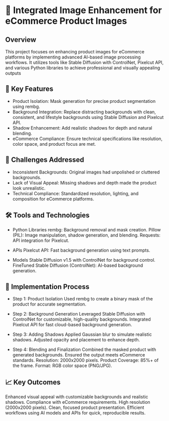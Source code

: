 # 📸 Integrated Image Enhancement for eCommerce Product Images

## Overview
This project focuses on enhancing product images for eCommerce platforms by implementing advanced AI-based image processing workflows. It utilizes tools like Stable Diffusion with ControlNet, Pixelcut API, and various Python libraries to achieve professional and visually appealing outputs

## 🚀 Key Features

- Product Isolation: Mask generation for precise product segmentation using rembg.
- Background Integration: Replace distracting backgrounds with clean, consistent, and lifestyle backgrounds using Stable Diffusion and Pixelcut API.
- Shadow Enhancement: Add realistic shadows for depth and natural blending.
- eCommerce Compliance: Ensure technical specifications like resolution, color space, and product focus are met.

## 🎯 Challenges Addressed

- Inconsistent Backgrounds:
Original images had unpolished or cluttered backgrounds.
- Lack of Visual Appeal:
Missing shadows and depth made the product look unrealistic.
- Technical Compliance:
Standardized resolution, lighting, and composition for eCommerce platforms.

## 🛠️ Tools and Technologies

- Python Libraries
  rembg: Background removal and mask creation.
  Pillow (PIL): Image manipulation, shadow generation, and blending.
  Requests: API integration for Pixelcut.
  
- APIs
  Pixelcut API: Fast background generation using text prompts.
  
- Models
  Stable Diffusion v1.5 with ControlNet for background control.
  FineTuned Stable Diffusion (ControlNet): AI-based background generation.

## 🔧 Implementation Process

- Step 1: Product Isolation
Used rembg to create a binary mask of the product for accurate segmentation.

- Step 2: Background Generation
Leveraged Stable Diffusion with ControlNet for customizable, high-quality backgrounds.
Integrated Pixelcut API for fast cloud-based background generation.

- Step 3: Adding Shadows
Applied Gaussian blur to simulate realistic shadows.
Adjusted opacity and placement to enhance depth.

- Step 4: Blending and Finalization
Combined the masked product with generated backgrounds.
Ensured the output meets eCommerce standards.
Resolution: 2000x2000 pixels.
Product Coverage: 85%+ of the frame.
Format: RGB color space (PNG/JPG).

## 📈 Key Outcomes

Enhanced visual appeal with customizable backgrounds and realistic shadows.
Compliance with eCommerce requirements.
High resolution (2000x2000 pixels).
Clean, focused product presentation.
Efficient workflows using AI models and APIs for quick, reproducible results.



